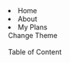 <li class="link" data-file='/staticPages/index.md'>Home</li>
<li class="link" data-file='/staticPages/about.md'>About</li>
<li class="link" data-file='/staticPages/plan.md'>My Plans</li>
<div id="changeTheme">Change Theme</div>
<div id='tableofcontentnav'>
    <br>  
    Table of Content
    <ul id="tableofcontent"></ul>
</div>